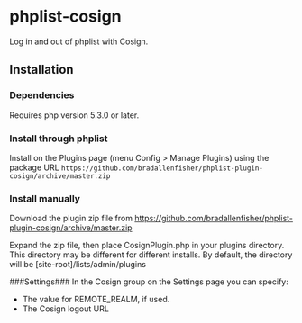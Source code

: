 # phplist-cosign
Log in and out of phplist with Cosign.

## Installation ##

### Dependencies ###

Requires php version 5.3.0 or later.

### Install through phplist ###
Install on the Plugins page (menu Config > Manage Plugins) using the package URL `https://github.com/bradallenfisher/phplist-plugin-cosign/archive/master.zip`

### Install manually ###
Download the plugin zip file from <https://github.com/bradallenfisher/phplist-plugin-cosign/archive/master.zip>

Expand the zip file, then place CosignPlugin.php in your plugins directory.
This directory may be different for different installs. By default, the directory will be [site-root]/lists/admin/plugins

###Settings###
In the Cosign group on the Settings page you can specify:

* The value for REMOTE_REALM, if used.
* The Cosign logout URL
